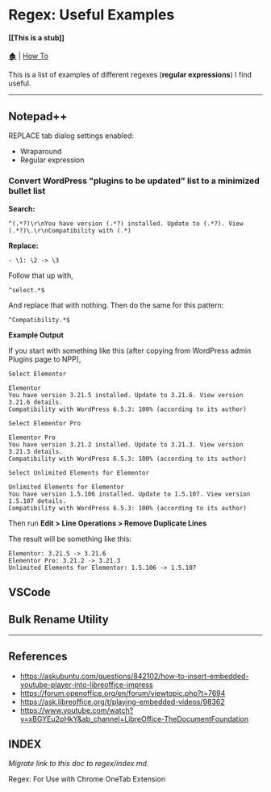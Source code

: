 # Regex: Useful Examples

####  [[This is a stub]]

[🏚️](../README.md) | [How To](/how-to/index.md)

This is a list of examples of different regexes (**regular expressions**) I find useful.

---

## Notepad++

REPLACE tab dialog settings enabled:

- Wraparound
- Regular expression

### Convert WordPress "plugins to be updated" list to a minimized bullet list

**Search:**

    ^(.*?)\r\nYou have version (.*?) installed. Update to (.*?). View (.*?)\.\r\nCompatibility with (.*)

**Replace:**

    - \1: \2 -> \3


Follow that up with,

    ^select.*$

And replace that with nothing. Then do the same for this pattern:

    ^Compatibility.*$


**Example Output**

If you start with something like this (after copying from WordPress admin Plugins page to NPP),

    Select Elementor	

    Elementor
    You have version 3.21.5 installed. Update to 3.21.6. View version 3.21.6 details.
    Compatibility with WordPress 6.5.3: 100% (according to its author)

    Select Elementor Pro	

    Elementor Pro
    You have version 3.21.2 installed. Update to 3.21.3. View version 3.21.3 details.
    Compatibility with WordPress 6.5.3: 100% (according to its author)

    Select Unlimited Elements for Elementor	

    Unlimited Elements for Elementor
    You have version 1.5.106 installed. Update to 1.5.107. View version 1.5.107 details.
    Compatibility with WordPress 6.5.3: 100% (according to its author)

Then run **Edit > Line Operations > Remove Duplicate Lines**

The result will be something like this:

    Elementor: 3.21.5 -> 3.21.6
    Elementor Pro: 3.21.2 -> 3.21.3
    Unlimited Elements for Elementor: 1.5.106 -> 1.5.107



## VSCode

## Bulk Rename Utility


---

## References

- https://askubuntu.com/questions/842102/how-to-insert-embedded-youtube-player-into-libreoffice-impress
- https://forum.openoffice.org/en/forum/viewtopic.php?t=7694
- https://ask.libreoffice.org/t/playing-embedded-videos/98362
- https://www.youtube.com/watch?v=xBGYEu2pHkY&ab_channel=LibreOffice-TheDocumentFoundation


## INDEX

*Migrate link to this doc to regex/index.md.*

Regex: For Use with Chrome OneTab Extension
